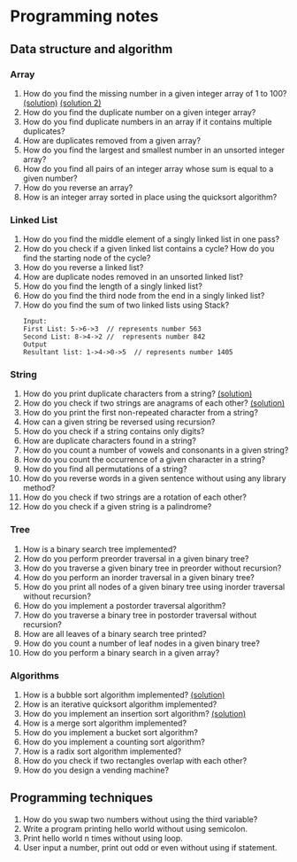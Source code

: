 # Programming notes

## Data structure and algorithm

### Array

1. How do you find the missing number in a given integer array of 1 to 100? [(solution)](tchau/array/find_missing_element) [(solution 2)](nqvinh/array/find_missing_number/)
1. How do you find the duplicate number on a given integer array?
1. How do you find duplicate numbers in an array if it contains multiple duplicates?
1. How are duplicates removed from a given array?
1. How do you find the largest and smallest number in an unsorted integer array?
1. How do you find all pairs of an integer array whose sum is equal to a given number?
1. How do you reverse an array?
1. How is an integer array sorted in place using the quicksort algorithm?

### Linked List

1. How do you find the middle element of a singly linked list in one pass?
1. How do you check if a given linked list contains a cycle? How do you find the starting node of the cycle?
1. How do you reverse a linked list?
1. How are duplicate nodes removed in an unsorted linked list?
1. How do you find the length of a singly linked list?
1. How do you find the third node from the end in a singly linked list?
1. How do you find the sum of two linked lists using Stack?
    ```
    Input:
    First List: 5->6->3  // represents number 563
    Second List: 8->4->2 //  represents number 842
    Output
    Resultant list: 1->4->0->5  // represents number 1405
    ```

### String

1. How do you print duplicate characters from a string? [(solution)](nqvinh/string/print_duplicate_char/)
1. How do you check if two strings are anagrams of each other? [(solution)](nqvinh/string/check_two_strings_are_anagram/)
1. How do you print the first non-repeated character from a string?
1. How can a given string be reversed using recursion?
1. How do you check if a string contains only digits?
1. How are duplicate characters found in a string?
1. How do you count a number of vowels and consonants in a given string?
1. How do you count the occurrence of a given character in a string?
1. How do you find all permutations of a string?
1. How do you reverse words in a given sentence without using any library method?
1. How do you check if two strings are a rotation of each other?
1. How do you check if a given string is a palindrome?

### Tree

1. How is a binary search tree implemented?
1. How do you perform preorder traversal in a given binary tree?
1. How do you traverse a given binary tree in preorder without recursion?
1. How do you perform an inorder traversal in a given binary tree?
1. How do you print all nodes of a given binary tree using inorder traversal without recursion?
1. How do you implement a postorder traversal algorithm?
1. How do you traverse a binary tree in postorder traversal without recursion?
1. How are all leaves of a binary search tree printed?
1. How do you count a number of leaf nodes in a given binary tree?
1. How do you perform a binary search in a given array?

### Algorithms

1. How is a bubble sort algorithm implemented? [(solution)](nqvinh/algorithms_sort/bubble_sort/)
1. How is an iterative quicksort algorithm implemented?
1. How do you implement an insertion sort algorithm? [(solution)](nqvinh/algorithms_sort/insert_sort/)
1. How is a merge sort algorithm implemented?
1. How do you implement a bucket sort algorithm?
1. How do you implement a counting sort algorithm?
1. How is a radix sort algorithm implemented?
1. How do you check if two rectangles overlap with each other?
1. How do you design a vending machine?

## Programming techniques

1. How do you swap two numbers without using the third variable?
1. Write a program printing hello world without using semicolon.
1. Print hello world n times without using loop.
1. User input a number, print out odd or even without using if statement.
